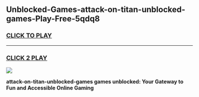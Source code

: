 
## Unblocked-Games-attack-on-titan-unblocked-games-Play-Free-5qdq8
<h3>
<a href="https://premium76.site?title=attack-on-titan-unblocked-games&ref=23A">CLICK TO PLAY</a></h3>
<hr>

<h3>
<a href="https://premium76.site?title=attack-on-titan-unblocked-games&ref=23A">CLICK 2 PLAY</a>
  
</h3>

<a href="https://premium76.site?title=attack-on-titan-unblocked-games&ref=23A"><img src="https://clearcache.store/games.png"></a>


**attack-on-titan-unblocked-games games unblocked: Your Gateway to Fun and Accessible Online Gaming**
